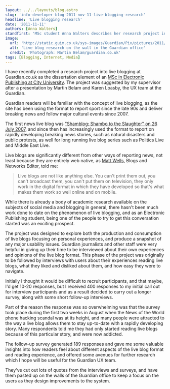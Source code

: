 ```yaml
---
layout: ../../layouts/blog.astro
slug: 'info-developer-blog-2011-nov-11-live-blogging-research'
headline: 'Live blogging research'
date: '2011-11-11'
authors: [Anna Walters]
standfirst: 'MSc student Anna Walters describes her research project into usage of the Guardian''s live blogs'
image:
  url: 'http://static.guim.co.uk/sys-images/Guardian/Pix/pictures/2011/11/4/1320421375514/live_blog_wall_460x276.jpg'
  alt: 'Live blog research on the wall in the Guardian office'
  credit: 'Photograph: Martin Belam/guardian.co.uk'
tags: [Blogging, Internet, Media]
---
```


I have recently completed a research project into live blogging at Guardian.co.uk as the dissertation element of an [MSc in Electronic Publishing at City University](http://www.city.ac.uk/courses/postgraduate/electronic-publishing). The project was suggested by my supervisor after a presentation by Martin Belam and Karen Loasby, the UX team at the Guardian.

Guardian readers will be familiar with the concept of live blogging, as the site has been using the format to report sport since the late 90s and deliver breaking news and follow major cultural events since 2007.

The first news live blog was ["Shamblog: Shambo to the Slaughter" on 26 July 2007](http://www.guardian.co.uk/news/blog/2007/jul/26/shambotothes), and since then has increasingly used the format to report on rapidly developing breaking news stories, such as natural disasters and public protests, as well for long running live blog series such as Politics Live and Middle East Live.

Live blogs are significantly different from other ways of reporting news, not least because they are entirely web native, as [Matt Wells](http://www.guardian.co.uk/profile/mattwells), Blogs and Networks Editor, told me:

> Live blogs are not like anything else. You can't print them out, you can't broadcast them, you can't put them on television, they only work in the digital format in which they have developed so that's what makes them work so well online and on mobile.

While there is already a body of academic research available on the subjects of social media and blogging in general, there hasn't been much work done to date on the phenomenon of live blogging, and as an Electronic Publishing student, being one of the people to try to get this conversation started was an exciting prospect.

The project was designed to explore both the production and consumption of live blogs focusing on personal experiences, and produce a snapshot of any major usability issues. Guardian journalists and other staff were very helpful in giving up their time to be interviewed about their own experiences and opinions of the live blog format. This phase of the project was originally to be followed by interviews with users about their experiences reading live blogs, what they liked and disliked about them, and how easy they were to navigate.

Initially I thought it would be difficult to recruit participants, and that maybe, I'd get 10-20 responses, but I received 400 responses to my initial call out for interview participants and as a result decided to carry out a longer survey, along with some short follow-up interviews.

Part of the reason the response was so overwhelming was that the survey took place during the first two weeks in August when the News of the World phone hacking scandal was at its height, and many people were attracted to the way a live blog allows them to stay up-to-date with a rapidly developing story. Many respondents told me they had only started reading live blogs because of this particular story, and were now addicted.

The follow-up survey generated 189 responses and gave me some valuable insights into how readers feel about different aspects of the live blog format and reading experience, and offered some avenues for further research which I hope will be useful for the Guardian UX team.

They've cut out lots of quotes from the interviews and surveys, and have them pasted up on the walls of the Guardian office to keep a focus on the users as they design improvements to the system.
